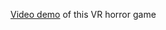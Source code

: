 
[Video demo](https://drive.google.com/file/d/15MA60rcqjFC-tzs4mw7IDBc7sdLzp5uL/view?usp=sharing) of this VR horror game
